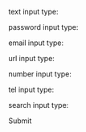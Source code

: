 text input type:

password input type:

email input type:

url input type:

number input type:

tel input type:

search input type:

Submit
